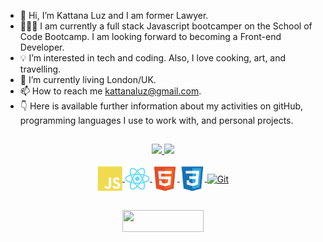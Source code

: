 - 👋 Hi, I’m Kattana Luz and I am former Lawyer.  
- 👩🏻‍💻 I am currently a full stack Javascript bootcamper on the School of Code Bootcamp. I am looking forward to becoming a Front-end Developer.
- 💡 I’m interested in tech and coding. Also, I love cooking, art, and travelling. 
- 📍 I’m currently living London/UK.
- 📫 How to reach me kattanaluz@gmail.com.
- 👇 Here is available further information about my activities on gitHub, programming languages I use to work with, and personal projects. 

##

<div align="center">
  <a href="https://github.com/kattanaluz">
  <img height="160em" src="https://github-readme-stats.vercel.app/api/top-langs/?username=kattanaluz&layout=compact&langs_count=7&theme=buefy" />
  <img height="160em" src="https://github-readme-stats.vercel.app/api/top-langs/?username=kattanaluz&layout=compact&langs_count=7&theme=buefy"/>
</div>
  
  <div style="display: inline_block" align="center"><br>
  <img align="center" alt="JS" height="40" width="40" src="https://raw.githubusercontent.com/devicons/devicon/master/icons/javascript/javascript-plain.svg">
  <img align="center" alt="React" height="40" width="40" src="https://raw.githubusercontent.com/devicons/devicon/master/icons/react/react-original.svg">
  <img align="center" alt="HTML" height="40" width="40" src="https://raw.githubusercontent.com/devicons/devicon/master/icons/html5/html5-original.svg">
  <img align="center" alt="CSS" height="40" width="40" src="https://raw.githubusercontent.com/devicons/devicon/master/icons/css3/css3-original.svg">
  <img align="center" alt="Git" height="40" width="40" src="https://raw.githubusercontent.com/jmnote/z-icons/master/svg/git.svg">
    
</div>

  ##
  <div align="center"> 
  <a href="https://www.linkedin.com/in/kattana-luz-6b1000124/" target="_blank"><img src="https://img.shields.io/badge/-LinkedIn-%230077B5?style=for-the-badge&logo=linkedin&logoColor=white" target="_blank" height="35" width="130"> </a> 
<!---
kattanaluz/kattanaluz is a ✨ special ✨ repository because its `README.md` (this file) appears on your GitHub profile.
You can click the Preview link to take a look at your changes.
--->
